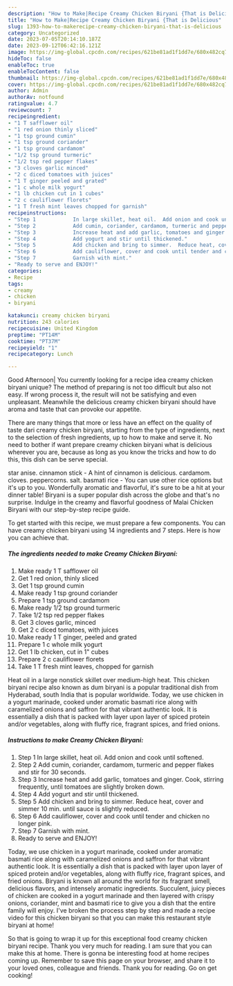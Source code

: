 ```yaml
---
description: "How to Make|Recipe Creamy Chicken Biryani {That is Delicious"
title: "How to Make|Recipe Creamy Chicken Biryani {That is Delicious"
slug: 1393-how-to-makerecipe-creamy-chicken-biryani-that-is-delicious
category: Uncategorized
date: 2023-07-05T20:14:10.187Z
date: 2023-09-12T06:42:16.121Z
image: https://img-global.cpcdn.com/recipes/621be81ad1f1dd7e/680x482cq70/creamy-chicken-biryani-recipe-main-photo.jpg
hideToc: false
enableToc: true
enableTocContent: false
thumbnail: https://img-global.cpcdn.com/recipes/621be81ad1f1dd7e/680x482cq70/creamy-chicken-biryani-recipe-main-photo.jpg
cover: https://img-global.cpcdn.com/recipes/621be81ad1f1dd7e/680x482cq70/creamy-chicken-biryani-recipe-main-photo.jpg
author: Admin
authorAv: notfound
ratingvalue: 4.7
reviewcount: 7
recipeingredient:
- "1 T safflower oil"
- "1 red onion thinly sliced"
- "1 tsp ground cumin"
- "1 tsp ground coriander"
- "1 tsp ground cardamom"
- "1/2 tsp ground turmeric"
- "1/2 tsp red pepper flakes"
- "3 cloves garlic minced"
- "2 c diced tomatoes with juices"
- "1 T ginger peeled and grated"
- "1 c whole milk yogurt"
- "1 lb chicken cut in 1 cubes"
- "2 c cauliflower florets"
- "1 T fresh mint leaves chopped for garnish"
recipeinstructions:
- "Step 1            In large skillet, heat oil.  Add onion and cook until softened."
- "Step 2            Add cumin, coriander, cardamom, turmeric and pepper flakes and stir for 30 seconds."
- "Step 3            Increase heat and add garlic, tomatoes and ginger.  Cook, stirring frequently, until tomatoes are slightly broken down."
- "Step 4            Add yogurt and stir until thickened."
- "Step 5            Add chicken and bring to simmer.  Reduce heat, cover and simmer 10 min. until sauce is slightly reduced."
- "Step 6            Add cauliflower, cover and cook until tender and chicken no longer pink."
- "Step 7            Garnish with mint."
- "Ready to serve and ENJOY!"
categories:
- Recipe
tags:
- creamy
- chicken
- biryani

katakunci: creamy chicken biryani 
nutrition: 243 calories
recipecuisine: United Kingdom
preptime: "PT14M"
cooktime: "PT37M"
recipeyield: "1"
recipecategory: Lunch

---
```



Good Afternoon| You currently looking for a recipe idea creamy chicken biryani unique? The method of preparing is not too difficult but also not easy. If wrong process it, the result will not be satisfying and even unpleasant. Meanwhile the delicious creamy chicken biryani should have aroma and taste that can provoke our appetite.






There are many things that more or less have an effect on the quality of taste dari creamy chicken biryani, starting from the type of ingredients, next to the selection of fresh ingredients, up to how to make and serve it. No need to bother if want prepare creamy chicken biryani what is delicious wherever you are, because as long as you know the tricks and how to do this, this dish can be serve  special.


star anise. cinnamon stick - A hint of cinnamon is delicious. cardamom. cloves. peppercorns. salt. basmati rice - You can use other rice options but it&#39;s up to you. Wonderfully aromatic and flavorful, it&#39;s sure to be a hit at your dinner table! Biryani is a super popular dish across the globe and that&#39;s no surprise. Indulge in the creamy and flavorful goodness of Malai Chicken Biryani with our step-by-step recipe guide.


To get started with this recipe, we must prepare a few components. You can have creamy chicken biryani using 14 ingredients and 7 steps. Here is how you can achieve that.

<!--inarticleads1-->

##### The ingredients needed to make Creamy Chicken Biryani:

1. Make ready 1 T safflower oil
1. Get 1 red onion, thinly sliced
1. Get 1 tsp ground cumin
1. Make ready 1 tsp ground coriander
1. Prepare 1 tsp ground cardamom
1. Make ready 1/2 tsp ground turmeric
1. Take 1/2 tsp red pepper flakes
1. Get 3 cloves garlic, minced
1. Get 2 c diced tomatoes, with juices
1. Make ready 1 T ginger, peeled and grated
1. Prepare 1 c whole milk yogurt
1. Get 1 lb chicken, cut in 1&#34; cubes
1. Prepare 2 c cauliflower florets
1. Take 1 T fresh mint leaves, chopped for garnish


Heat oil in a large nonstick skillet over medium-high heat. This chicken biryani recipe also known as dum biryani is a popular traditional dish from Hyderabad, south India that is popular worldwide. Today, we use chicken in a yogurt marinade, cooked under aromatic basmati rice along with caramelized onions and saffron for that vibrant authentic look. It is essentially a dish that is packed with layer upon layer of spiced protein and/or vegetables, along with fluffy rice, fragrant spices, and fried onions. 

<!--inarticleads2-->

##### Instructions to make Creamy Chicken Biryani:

1. Step 1            In large skillet, heat oil.  Add onion and cook until softened.
1. Step 2            Add cumin, coriander, cardamom, turmeric and pepper flakes and stir for 30 seconds.
1. Step 3            Increase heat and add garlic, tomatoes and ginger.  Cook, stirring frequently, until tomatoes are slightly broken down.
1. Step 4            Add yogurt and stir until thickened.
1. Step 5            Add chicken and bring to simmer.  Reduce heat, cover and simmer 10 min. until sauce is slightly reduced.
1. Step 6            Add cauliflower, cover and cook until tender and chicken no longer pink.
1. Step 7            Garnish with mint.
1. Ready to serve and ENJOY!

Today, we use chicken in a yogurt marinade, cooked under aromatic basmati rice along with caramelized onions and saffron for that vibrant authentic look. It is essentially a dish that is packed with layer upon layer of spiced protein and/or vegetables, along with fluffy rice, fragrant spices, and fried onions. Biryani is known all around the world for its fragrant smell, delicious flavors, and intensely aromatic ingredients. Succulent, juicy pieces of chicken are cooked in a yogurt marinade and then layered with crispy onions, coriander, mint and basmati rice to give you a dish that the entire family will enjoy. I&#39;ve broken the process step by step and made a recipe video for this chicken biryani so that you can make this restaurant style biryani at home! 

So that is going to wrap it up for this exceptional food creamy chicken biryani recipe. Thank you very much for reading. I am sure that you can make this at home. There is gonna be interesting food at home recipes coming up. Remember to save this page on your browser, and share it to your loved ones, colleague and friends. Thank you for reading. Go on get cooking!
